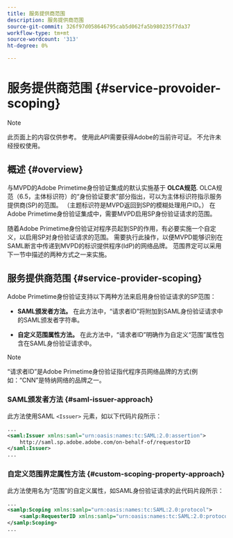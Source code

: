 ```yaml
---
title: 服务提供商范围
description: 服务提供商范围
source-git-commit: 326f97d058646795cab5d062fa5b980235f7da37
workflow-type: tm+mt
source-wordcount: '313'
ht-degree: 0%

---
```



# 服务提供商范围 {#service-provoider-scoping}

>[!NOTE]
>
>此页面上的内容仅供参考。 使用此API需要获得Adobe的当前许可证。 不允许未经授权使用。

## 概述 {#overview}

与MVPD的Adobe Primetime身份验证集成的默认实施基于 **OLCA规范**. OLCA规范（6.5，主体标识符）的“身份验证要求”部分指出，可以为主体标识符指示服务提供商(SP)的范围。 （主题标识符是MVPD返回到SP的模糊处理用户ID。）  在Adobe Primetime身份验证集成中，需要MVPD启用SP身份验证请求的范围。

随着Adobe Primetime身份验证对程序员起到SP的作用，有必要实施一个自定义，以启用SP对身份验证请求的范围。  需要执行此操作，以便MVPD能够识别在SAML断言中传递到MVPD的标识提供程序(IdP)的网络品牌。  范围界定可以采用下一节中描述的两种方式之一来实施。

## 服务提供商范围 {#service-provider-scoping}

Adobe Primetime身份验证支持以下两种方法来启用身份验证请求的SP范围：

* **SAML颁发者方法。**  在此方法中，“请求者ID”将附加到SAML身份验证请求中的SAML颁发者字符串。

* **自定义范围属性方法。**  在此方法中，“请求者ID”明确作为自定义“范围”属性包含在SAML身份验证请求中。

>[!NOTE]
>
>“请求者ID”是Adobe Primetime身份验证指代程序员网络品牌的方式(例如：“CNN”是特纳网络的品牌之一。

### SAML颁发者方法 {#saml-issuer-approach}

此方法使用SAML `<Issuer>` 元素，如以下代码片段所示：

```xml
...
<saml:Issuer xmlns:saml="urn:oasis:names:tc:SAML:2.0:assertion">
    http://saml.sp.adobe.adobe.com/on-behalf-of/requestorID
</saml:Issuer>
...
```

### 自定义范围界定属性方法 {#custom-scoping-property-approach}

此方法使用名为“范围”的自定义属性，如SAML身份验证请求的此代码片段所示：

```xml
...
<samlp:Scoping xmlns:samlp="urn:oasis:names:tc:SAML:2.0:protocol">
    <samlp:RequesterID xmlns:samlp="urn:oasis:names:tc:SAML:2.0:protocol">requestorID</samlp:RequesterID>
</samlp:Scoping>
...
```

<!--
>[!RELATEDINFORMATION]
>* [MVPD Authentication](/help/authentication/authn-usecase.md)
>* **OLCA Specification**
-->